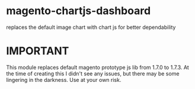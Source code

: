 # magento-chartjs-dashboard
replaces the default image chart with chart js for better dependability


# IMPORTANT
This module replaces default magento prototype js lib from 1.7.0 to 1.7.3. At the time of creating this I didn't see any issues, but there may be some lingering in the darkness. Use at your own risk.
